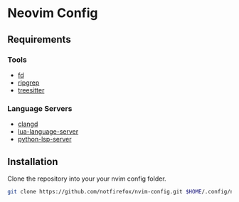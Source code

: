 # Neovim Config

## Requirements

### Tools
- [fd](https://github.com/sharkdp/fd)
- [ripgrep](https://github.com/BurntSushi/ripgrep)
- [treesitter](https://github.com/tree-sitter/tree-sitter)

### Language Servers
- [clangd](https://clangd.llvm.org/)
- [lua-language-server](https://github.com/LuaLS/lua-language-server)
- [python-lsp-server](https://github.com/python-lsp/python-lsp-server)

## Installation

Clone the repository into your your nvim config folder.
```sh
git clone https://github.com/notfirefox/nvim-config.git $HOME/.config/nvim
```
